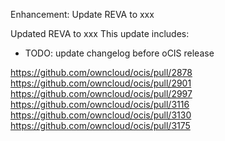 Enhancement: Update REVA to xxx

Updated REVA to xxx
This update includes:

 * TODO: update changelog before oCIS release

https://github.com/owncloud/ocis/pull/2878
https://github.com/owncloud/ocis/pull/2901
https://github.com/owncloud/ocis/pull/2997
https://github.com/owncloud/ocis/pull/3116
https://github.com/owncloud/ocis/pull/3130
https://github.com/owncloud/ocis/pull/3175
